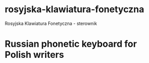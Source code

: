 # rosyjska-klawiatura-fonetyczna
Rosyjska Klawiatura Fonetyczna - sterownik


# Russian phonetic keyboard for Polish writers
